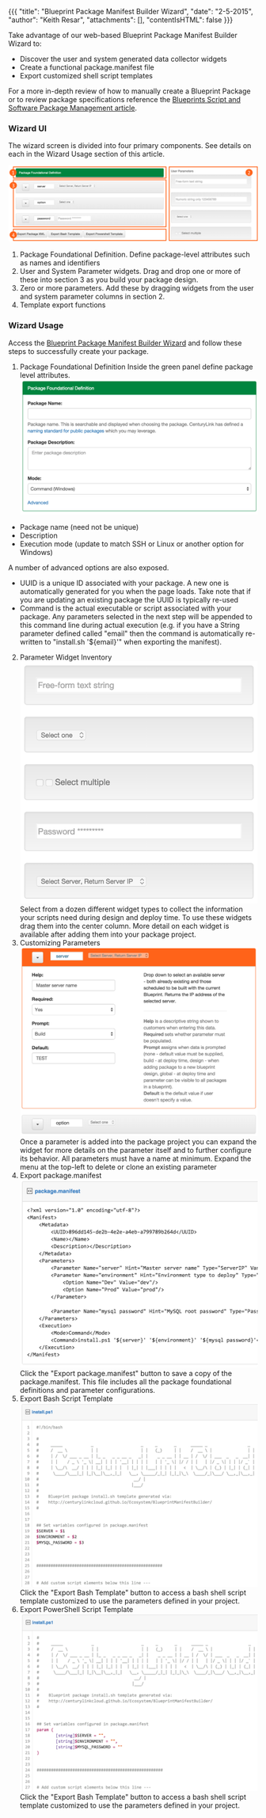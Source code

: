 {{{
  "title": "Blueprint Package Manifest Builder Wizard",
  "date": "2-5-2015",
  "author": "Keith Resar",
  "attachments": [],
  "contentIsHTML": false
}}}

Take advantage of our web-based Blueprint Package Manifest Builder Wizard to:

* Discover the user and system generated data collector widgets
* Create a functional package.manifest file
* Export customized shell script templates

For a more in-depth review of how to manually create a Blueprint Package or to review package specifications reference the [Blueprints Script and Software Package Management article](blueprints-script-and-software-package-management.md).

### Wizard UI

The wizard screen is divided into four primary components.  See details on each in the Wizard Usage section of this article.

![](../images/blueprint-package-manifest-wizard-1.png)

1. Package Foundational Definition.  Define package-level attributes such as names and identifiers
2. User and System Parameter widgets.  Drag and drop one or more of these into section 3 as you build your package design.
3. Zero or more parameters.  Add these by dragging widgets from the user and system parameter columns in section 2.
4. Template export functions

### Wizard Usage

Access the [Blueprint Package Manifest Builder Wizard](http://centurylinkcloud.github.io/Ecosystem/BlueprintManifestBuilder/) and follow these steps to successfully create your package.



1. Package Foundational Definition
Inside the green panel define package level attributes.
![](../images/blueprint-package-manifest-wizard-2.png)
  * Package name (need not be unique)
  * Description
  * Execution mode (update to match SSH or Linux or another option for Windows)

  A number of advanced options are also exposed.
  * UUID is a unique ID associated with your package.  A new one is automatically generated for you when the page loads.  Take note that if you are updating an existing package the UUID is typically re-used
  * Command is the actual executable or script associated with your package.  Any parameters selected in the next step will be appended to this command line during actual execution (e.g. if you have a String parameter defined called "email" then the command is automatically re-written to "install.sh '${email}'" when exporting the manifest).
2. Parameter Widget Inventory
![](../images/blueprint-package-manifest-wizard-3.png)
Select from a dozen different widget types to collect the information your scripts need during design and deploy time.
To use these widgets drag them into the center column.  More detail on each widget is available after adding them into your package project.
3. Customizing Parameters
![](../images/blueprint-package-manifest-wizard-4.png)
Once a parameter is added into the package project you can expand the widget for more details on the parameter itself and to further configure its behavior. All parameters must have a name at minimum.  Expand the menu at the top-left to delete or clone an existing parameter
4. Export package.manifest
![](../images/blueprint-package-manifest-wizard-5.png)
Click the "Export package.manifest" button to save a copy of the package.manifest. This file includes all the package foundational definitions and parameter configurations.
5. Export Bash Script Template
![](../images/blueprint-package-manifest-wizard-6.png)
Click the "Export Bash Template" button to access a bash shell script template customized to use the parameters defined in your project.
6. Export PowerShell Script Template
![](../images/blueprint-package-manifest-wizard-7.png)
Click the "Export Bash Template" button to access a bash shell script template customized to use the parameters defined in your project.
